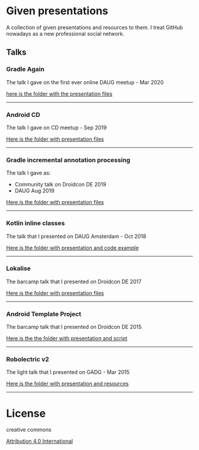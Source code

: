 # Given presentations
A collection of given presentations and resources to them. I treat GitHub nowadays as a new professional social network.

## Talks

### Gradle Again
The talk I gave on the first ever online DAUG meetup - Mar 2020

[here is the folder with the presentation files](gradle-again)

---

### Android CD
The talk I gave on CD meetup - Sep 2019

[Here is the folder with presentation files](android-cd)

---

### Gradle incremental annotation processing
The talk I gave as:
* Community talk on Droidcon DE 2019
* DAUG Aug 2019

[Here is the folder with presentation files](incremental-build)

---

### Kotlin inline classes
The talk that I presented on DAUG Amsterdam - Oct 2018

[Here is the folder with presentation and code example](inline-classes)

---

### Lokalise
The barcamp talk that I presented on Droidcon DE 2017

[Here is the folder with presentation files](droidcon-de-2017)

---

### Android Template Project
The barcamp talk that I presented on Droidcon DE 2015

[Here is the the folder with presentation and script](droidcon-de)

----

### Robolectric v2
The light talk that I presented on GADG  - Mar 2015

[Here is the folder with presentation and resources](robolectric-v2)

---

# License

creative commons

[Attribution 4.0 International](https://creativecommons.org/licenses/by/4.0/)
